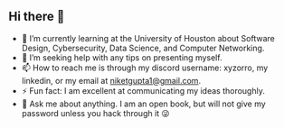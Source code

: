 ## Hi there 👋

- 🌱 I’m currently learning at the University of Houston about Software Design, Cybersecurity, Data Science, and Computer Networking.
- 🤔 I’m seeking help with any tips on presenting myself.
- 📫 How to reach me is through my discord username: xyzorro, my linkedin, or my email at niketgupta1@gmail.com.
-  ⚡ Fun fact: I am excellent at communicating my ideas thoroughly.
-  💬 Ask me about anything. I am an open book, but will not give my password unless you hack through it 😜


<!--
**XYZorro0/xyzorro0** is a ✨ _special_ ✨ repository because its `README.md` (this file) appears on your GitHub profile.

Here are some ideas to get you started:

- 🔭 I’m currently working on ...
- 🌱 I’m currently learning ...
- 👯 I’m looking to collaborate on ...
- 🤔 I’m looking for help with ...
- 💬 Ask me about ...
- 📫 How to reach me: ...
- 😄 Pronouns: ...
- ⚡ Fun fact: ...
-->
